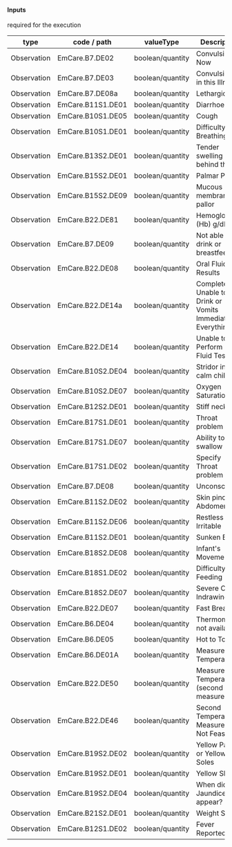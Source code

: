 #### Inputs

required for the execution

| type | code / path | valueType | Description |
|---|---|---|---|
| Observation | EmCare.B7.DE02 | boolean/quantity | Convulsing Now |
| Observation | EmCare.B7.DE03 | boolean/quantity | Convulsion(s) in this Illness |
| Observation | EmCare.B7.DE08a | boolean/quantity | Lethargic |
| Observation | EmCare.B11S1.DE01 | boolean/quantity | Diarrhoea |
| Observation | EmCare.B10S1.DE05 | boolean/quantity | Cough |
| Observation | EmCare.B10S1.DE01 | boolean/quantity | Difficulty Breathing |
| Observation | EmCare.B13S2.DE01 | boolean/quantity | Tender swelling behind the ear |
| Observation | EmCare.B15S2.DE01 | boolean/quantity | Palmar Pallor |
| Observation | EmCare.B15S2.DE09 | boolean/quantity | Mucous membrane pallor |
| Observation | EmCare.B22.DE81 | boolean/quantity | Hemoglobin (Hb) g/dL |
| Observation | EmCare.B7.DE09 | boolean/quantity | Not able to drink or breastfeed |
| Observation | EmCare.B22.DE08 | boolean/quantity | Oral Fluid Test Results |
| Observation | EmCare.B22.DE14a | boolean/quantity | Completely Unable to Drink or Vomits Immediately / Everything |
| Observation | EmCare.B22.DE14 | boolean/quantity | Unable to Perform Oral Fluid Test |
| Observation | EmCare.B10S2.DE04 | boolean/quantity | Stridor in a calm child |
| Observation | EmCare.B10S2.DE07 | boolean/quantity | Oxygen Saturation |
| Observation | EmCare.B12S2.DE01 | boolean/quantity | Stiff neck |
| Observation | EmCare.B17S1.DE01 | boolean/quantity | Throat problem |
| Observation | EmCare.B17S1.DE07 | boolean/quantity | Ability to swallow |
| Observation | EmCare.B17S1.DE02 | boolean/quantity | Specify Throat problem |
| Observation | EmCare.B7.DE08 | boolean/quantity | Unconscious |
| Observation | EmCare.B11S2.DE02 | boolean/quantity | Skin pinch of Abdomen |
| Observation | EmCare.B11S2.DE06 | boolean/quantity | Restless and Irritable |
| Observation | EmCare.B11S2.DE01 | boolean/quantity | Sunken Eyes |
| Observation | EmCare.B18S2.DE08 | boolean/quantity | Infant's Movements |
| Observation | EmCare.B18S1.DE02 | boolean/quantity | Difficulty with Feeding |
| Observation | EmCare.B18S2.DE07 | boolean/quantity | Severe Chest Indrawing |
| Observation | EmCare.B22.DE07 | boolean/quantity | Fast Breathing |
| Observation | EmCare.B6.DE04 | boolean/quantity | Thermometer not available |
| Observation | EmCare.B6.DE05 | boolean/quantity | Hot to Touch |
| Observation | EmCare.B6.DE01A | boolean/quantity | Measured Temperature |
| Observation | EmCare.B22.DE50 | boolean/quantity | Measured Temperature (second measurement) |
| Observation | EmCare.B22.DE46 | boolean/quantity | Second Temperature Measurement Not Feasible |
| Observation | EmCare.B19S2.DE02 | boolean/quantity | Yellow Palms or Yellow Soles |
| Observation | EmCare.B19S2.DE01 | boolean/quantity | Yellow Skin |
| Observation | EmCare.B19S2.DE04 | boolean/quantity | When did the Jaundice first appear? |
| Observation | EmCare.B21S2.DE01 | boolean/quantity | Weight Status |
| Observation | EmCare.B12S1.DE02 | boolean/quantity | Fever Reported |

